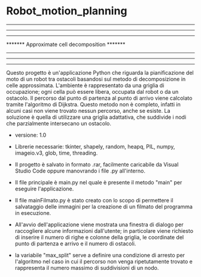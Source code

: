 # Robot_motion_planning

**********************************************
**********************************************
******* 			                         *******
*******	Approximate cell decomposition *******
*******				                         *******
**********************************************
**********************************************

Questo progetto è un'applicazione Python che riguarda la pianificazione del moto di un robot tra ostacoli basandosi sul metodo di decomposizione in celle approssimata.
L'ambiente è rappresentato da una griglia di occupazione; ogni cella può essere libera, occupata dal robot o da un ostacolo. 
Il percorso dal punto di partenza al punto di arrivo viene calcolato tramite l'algoritmo di Dijkstra. 
Questo metodo non è completo, infatti in alcuni casi non viene trovato nessun percorso, anche se esiste. 
La soluzione è quella di utilizzare una griglia adattativa, che suddivide i nodi che parzialmente intersecano un ostacolo.

- versione: 1.0

- Librerie necessarie: tkinter, shapely, random, heapq, PIL, numpy, imageio.v3, glob, time, threading.

- Il progetto è salvato in formato .rar, facilmente caricabile da Visual Studio Code oppure manovrando i file .py all'interno.

- Il file principale è main.py nel quale è presente il metodo "main" per eseguire l'applicazione.

- Il file mainFilmato.py è stato creato con lo scopo di permettere il salvataggio delle immagini per la creazione di un filmato del programma in esecuzione. 

- All'avvio dell'applicazione viene mostrata una finestra di dialogo per raccogliere alcune informazioni dall'utente; in particolare viene richiesto di inserire il numero di righe e colonne della griglia, le coordinate del punto di partenza e arrivo e il numero di ostacoli.

- la variabile "max_split" serve a definire una condizione di arresto per l'algoritmo nel caso in cui il percorso non venga ripetutamente trovato e rappresenta il numero massimo di suddivisioni di un nodo.



